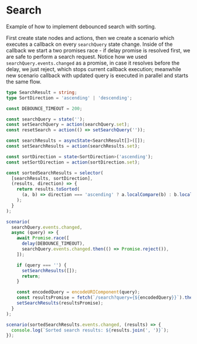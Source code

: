 ---
---

# Search

Example of how to implement debounced search with sorting.

First create state nodes and actions, then we create a scenario which executes a callback on every `searchQuery` state change. Inside of the callback we start a two promises race - if delay promise is resolved first, we are safe to perform a search request. Notice how we used `searchQuery.events.changed` as a promise, in case it resolves before the delay, we just reject, which stops current callback execution; meanwhile new scenario callback with updated query is executed in parallel and starts the same flow.


```ts
type SearchResult = string;
type SortDirection = 'ascending' | 'descending';

const DEBOUNCE_TIMEOUT = 200;

const searchQuery = state('');
const setSearchQuery = action(searchQuery.set);
const resetSearch = action(() => setSearchQuery(''));

const searchResults = asyncState<SearchResult[]>([]);
const setSearchResults = action(searchResults.set);

const sortDirection = state<SortDirection>('ascending');
const setSortDirection = action(sortDirection.set);

const sortedSearchResults = selector(
  [searchResults, sortDirection],
  (results, direction) => {
    return results.toSorted(
      (a, b) => direction === 'ascending' ? a.localCompare(b) : b.localCompare(a)
    );
  }
);

scenario(
  searchQuery.events.changed,
  async (query) => {
    await Promise.race([
      delay(DEBOUNCE_TIMEOUT),
      searchQuery.events.changed.then(() => Promise.reject()),
    ]);

    if (query === '') {
      setSearchResults([]);
      return;
    }

    const encodedQuery = encodeURIComponent(query);
    const resultsPromise = fetch(`/search?query={${encodedQuery}}`).then(response => response.json());
    setSearchResults(resultsPromise);
  }
);

scenario(sortedSearchResults.events.changed, (results) => {
  console.log(`Sorted search results: ${results.join(', ')}`);
});
```
